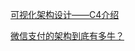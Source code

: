 [可视化架构设计——C4介绍](https://www.jianshu.com/p/33c6a7ed126f)

[微信支付的架构到底有多牛？](https://www.jianshu.com/p/0e4cd54094f9)